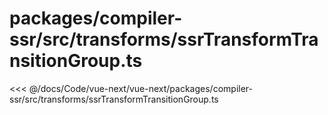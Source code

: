 # packages/compiler-ssr/src/transforms/ssrTransformTransitionGroup.ts

<<< @/docs/Code/vue-next/vue-next/packages/compiler-ssr/src/transforms/ssrTransformTransitionGroup.ts
